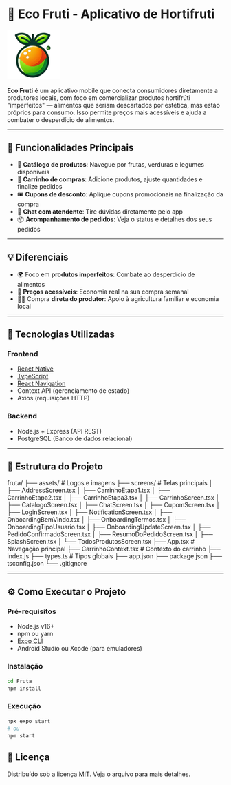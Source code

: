 # 🌱 Eco Fruti - Aplicativo de Hortifruti

![Logo Eco Fruti](./assets/logo.png)

**Eco Fruti** é um aplicativo mobile que conecta consumidores diretamente a produtores locais, com foco em comercializar produtos hortifrúti "imperfeitos" — alimentos que seriam descartados por estética, mas estão próprios para consumo. Isso permite preços mais acessíveis e ajuda a combater o desperdício de alimentos.

---

## 📲 Funcionalidades Principais

- 🥬 **Catálogo de produtos**: Navegue por frutas, verduras e legumes disponíveis  
- 🛒 **Carrinho de compras**: Adicione produtos, ajuste quantidades e finalize pedidos  
- 🎟️ **Cupons de desconto**: Aplique cupons promocionais na finalização da compra  
- 💬 **Chat com atendente**: Tire dúvidas diretamente pelo app  
- 📦 **Acompanhamento de pedidos**: Veja o status e detalhes dos seus pedidos

---

## 💡 Diferenciais

- 🌍 Foco em **produtos imperfeitos**: Combate ao desperdício de alimentos  
- 💸 **Preços acessíveis**: Economia real na sua compra semanal  
- 👩‍🌾 Compra **direta do produtor**: Apoio à agricultura familiar e economia local

---

## 🧪 Tecnologias Utilizadas

### Frontend

- [React Native](https://reactnative.dev/)  
- [TypeScript](https://www.typescriptlang.org/)  
- [React Navigation](https://reactnavigation.org/)  
- Context API (gerenciamento de estado)  
- Axios (requisições HTTP)

### Backend

- Node.js + Express (API REST)  
- PostgreSQL (Banco de dados relacional)

---

## 📁 Estrutura do Projeto
fruta/
├── assets/                     # Logos e imagens
├── screens/                    # Telas principais
│   ├── AddressScreen.tsx
│   ├── CarrinhoEtapa1.tsx
│   ├── CarrinhoEtapa2.tsx
│   ├── CarrinhoEtapa3.tsx
│   ├── CarrinhoScreen.tsx
│   ├── CatalogoScreen.tsx
│   ├── ChatScreen.tsx
│   ├── CupomScreen.tsx
│   ├── LoginScreen.tsx
│   ├── NotificationScreen.tsx
│   ├── OnboardingBemVindo.tsx
│   ├── OnboardingTermos.tsx
│   ├── OnboardingTipoUsuario.tsx
│   ├── OnboardingUpdateScreen.tsx
│   ├── PedidoConfirmadoScreen.tsx
│   ├── ResumoDoPedidoScreen.tsx
│   ├── SplashScreen.tsx
│   └── TodosProdutosScreen.tsx
├── App.tsx                     # Navegação principal
├── CarrinhoContext.tsx         # Contexto do carrinho
├── index.js
├── types.ts                    # Tipos globais
├── app.json
├── package.json
├── tsconfig.json
└── .gitignore

---

## ⚙️ Como Executar o Projeto

### Pré-requisitos

- Node.js v16+
- npm ou yarn
- [Expo CLI](https://docs.expo.dev/get-started/installation/)
- Android Studio ou Xcode (para emuladores)

### Instalação

```bash
cd Fruta
npm install
```
### Execução
```bash
npx expo start
# ou
npm start
```
## 📄 Licença
Distribuído sob a licença [MIT](LICENSE). Veja o arquivo para mais detalhes.


